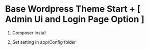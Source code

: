 # Base Wordpress Theme Start + [ Admin Ui and Login Page Option ]

1) Composer install

2) Set setting in app/Config folder
